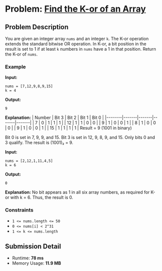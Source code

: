 # Problem: [Find the K-or of an Array](https://leetcode.com/problems/find-the-k-or-of-an-array/description/)

## Problem Description
You are given an integer array `nums` and an integer `k`. The K-or operation extends the standard bitwise OR operation. In K-or, a bit position in the result is set to 1 if at least `k` numbers in `nums` have a 1 in that position.
Return the K-or of `nums`.

### Example
**Input:**
```plaintext
nums = [7,12,9,8,9,15]
k = 4
```
**Output:**
```plaintext
9
```
**Explanation:**
| Number | Bit 3 | Bit 2 | Bit 1 | Bit 0 |
|--------|-------|-------|-------|-------|
| 7      | 0     | 1     | 1     | 1     |
| 12     | 1     | 1     | 0     | 0     |
| 9      | 1     | 0     | 0     | 1     |
| 8      | 1     | 0     | 0     | 0     |
| 9      | 1     | 0     | 0     | 1     |
| 15     | 1     | 1     | 1     | 1     |
Result = 9 (1001 in binary)

Bit 0 is set in 7, 9, 9, and 15. Bit 3 is set in 12, 9, 8, 9, and 15. Only bits 0 and 3 qualify. The result is (1001)₂ = 9.

**Input:**
```plaintext
nums = [2,12,1,11,4,5]
k = 6
```
**Output:**
```plaintext
0
```
**Explanation:**
No bit appears as 1 in all six array numbers, as required for K-or with k = 6. Thus, the result is 0.

### Constraints
- `1 <= nums.length <= 50`
- `0 <= nums[i] < 2^31`
- `1 <= k <= nums.length`

## Submission Detail
- Runtime: **78 ms**
- Memory Usage: **11.9 MB**